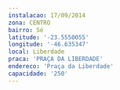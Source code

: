 ```yaml
---
instalacao: 17/09/2014
zona: CENTRO
bairro: Sé
latitude: '-23.5550055'
longitude: '-46.635347'
local: Liberdade
praca: 'PRAÇA DA LIBERDADE'
endereco: 'Praça da Liberdade'
capacidade: '250'
---
```

